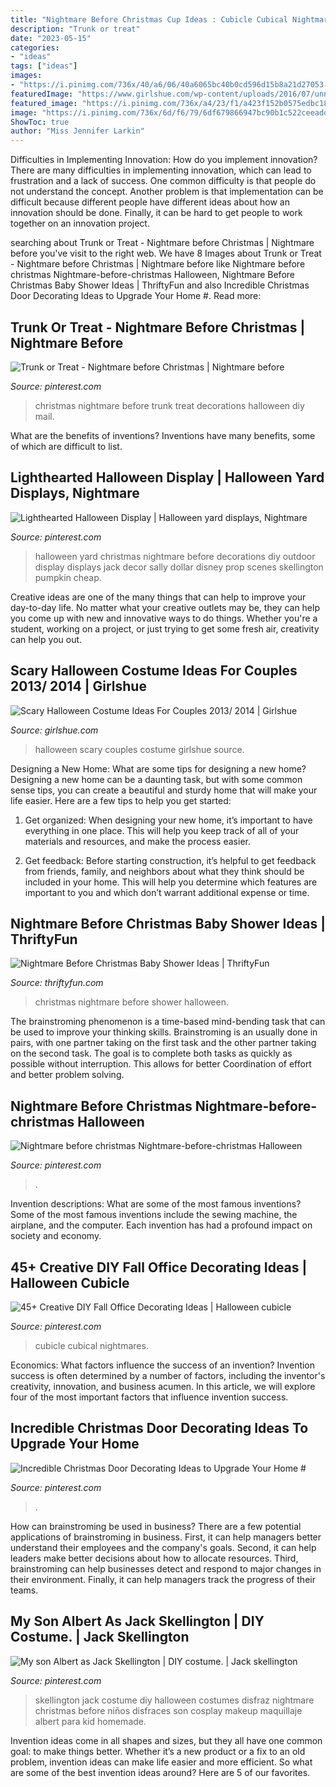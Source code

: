 ```yaml
---
title: "Nightmare Before Christmas Cup Ideas : Cubicle Cubical Nightmares"
description: "Trunk or treat"
date: "2023-05-15"
categories:
- "ideas"
tags: ["ideas"]
images:
- "https://i.pinimg.com/736x/40/a6/06/40a6065bc40b0cd596d15b8a21d27053--halloween-diy-halloween-stuff.jpg"
featuredImage: "https://www.girlshue.com/wp-content/uploads/2016/07/unnamed-file-2469.jpg"
featured_image: "https://i.pinimg.com/736x/a4/23/f1/a423f152b0575edbc18e1e26c5f3de21--jack-skellington-costume-diy-costumes.jpg"
image: "https://i.pinimg.com/736x/6d/f6/79/6df679866947bc90b1c522ceeadd157a.jpg"
ShowToc: true
author: "Miss Jennifer Larkin"
---
```



Difficulties in Implementing Innovation: How do you implement innovation?
There are many difficulties in implementing innovation, which can lead to frustration and a lack of success. One common difficulty is that people do not understand the concept. Another problem is that implementation can be difficult because different people have different ideas about how an innovation should be done. Finally, it can be hard to get people to work together on an innovation project.

	

		
searching about Trunk or Treat - Nightmare before Christmas | Nightmare before you've visit to the right web. We have 8 Images about Trunk or Treat - Nightmare before Christmas | Nightmare before like Nightmare before christmas Nightmare-before-christmas Halloween, Nightmare Before Christmas Baby Shower Ideas | ThriftyFun and also Incredible Christmas Door Decorating Ideas to Upgrade Your Home #. Read more:
		
    
## Trunk Or Treat - Nightmare Before Christmas | Nightmare Before

<img loading=lazy src="https://i.pinimg.com/736x/40/a6/06/40a6065bc40b0cd596d15b8a21d27053--halloween-diy-halloween-stuff.jpg" onerror="this.onerror=null;this.src='https://tse4.mm.bing.net/th?id=OIP.vhJTYyVuksQk-pA7iD0RQQHaJ3&amp;pid=15.1';" alt="Trunk or Treat - Nightmare before Christmas | Nightmare before">

_Source: pinterest.com_

>christmas nightmare before trunk treat decorations halloween diy mail. 

	

What are the benefits of inventions?
Inventions have many benefits, some of which are difficult to list.

    
## Lighthearted Halloween Display | Halloween Yard Displays, Nightmare

<img loading=lazy src="https://i.pinimg.com/736x/73/7f/d9/737fd9373db46d010e30ea246c7391e5--halloween-yard-displays-outdoor-halloween-decorations.jpg" onerror="this.onerror=null;this.src='https://tse1.mm.bing.net/th?id=OIP.HybFNsO87LKF1cDnMon5GQHaLH&amp;pid=15.1';" alt="Lighthearted Halloween Display | Halloween yard displays, Nightmare">

_Source: pinterest.com_

>halloween yard christmas nightmare before decorations diy outdoor display displays jack decor sally dollar disney prop scenes skellington pumpkin cheap. 

	

Creative ideas are one of the many things that can help to improve your day-to-day life. No matter what your creative outlets may be, they can help you come up with new and innovative ways to do things. Whether you're a student, working on a project, or just trying to get some fresh air, creativity can help you out.

    
## Scary Halloween Costume Ideas For Couples 2013/ 2014 | Girlshue

<img loading=lazy src="https://www.girlshue.com/wp-content/uploads/2016/07/unnamed-file-2469.jpg" onerror="this.onerror=null;this.src='https://tse3.mm.bing.net/th?id=OIP.TNVHGp0HVQ-ok4n5YbcskwHaLc&amp;pid=15.1';" alt="Scary Halloween Costume Ideas For Couples 2013/ 2014 | Girlshue">

_Source: girlshue.com_

>halloween scary couples costume girlshue source. 

	

Designing a New Home: What are some tips for designing a new home?
Designing a new home can be a daunting task, but with some common sense tips, you can create a beautiful and sturdy home that will make your life easier. Here are a few tips to help you get started:
1. Get organized: When designing your new home, it’s important to have everything in one place. This will help you keep track of all of your materials and resources, and make the process easier.

2. Get feedback: Before starting construction, it’s helpful to get feedback from friends, family, and neighbors about what they think should be included in your home. This will help you determine which features are important to you and which don’t warrant additional expense or time.


    
## Nightmare Before Christmas Baby Shower Ideas | ThriftyFun

<img loading=lazy src="http://img.thrfun.com/img/085/272/nightmare_before_christmas_baby_shower_6_l1.jpg" onerror="this.onerror=null;this.src='https://tse2.mm.bing.net/th?id=OIP.CozR2ldHgrJgHK5e2uv-GQHaE7&amp;pid=15.1';" alt="Nightmare Before Christmas Baby Shower Ideas | ThriftyFun">

_Source: thriftyfun.com_

>christmas nightmare before shower halloween. 

	

The brainstroming phenomenon is a time-based mind-bending task that can be used to improve your thinking skills. Brainstroming is an usually done in pairs, with one partner taking on the first task and the other partner taking on the second task. The goal is to complete both tasks as quickly as possible without interruption. This allows for better Coordination of effort and better problem solving.

    
## Nightmare Before Christmas Nightmare-before-christmas Halloween

<img loading=lazy src="https://i.pinimg.com/736x/9b/45/27/9b45278757dbea8e34bc27a76849874f.jpg" onerror="this.onerror=null;this.src='https://tse2.mm.bing.net/th?id=OIP.dehp7NR4WZi9EObimG19AAHaHa&amp;pid=15.1';" alt="Nightmare before christmas Nightmare-before-christmas Halloween">

_Source: pinterest.com_

>. 

	

Invention descriptions: What are some of the most famous inventions?
Some of the most famous inventions include the sewing machine, the airplane, and the computer. Each invention has had a profound impact on society and economy.

    
## 45+ Creative DIY Fall Office Decorating Ideas | Halloween Cubicle

<img loading=lazy src="https://i.pinimg.com/736x/b0/6f/c4/b06fc4e826526bb3f02e484f39520192.jpg" onerror="this.onerror=null;this.src='https://tse3.mm.bing.net/th?id=OIP.VD8QSuT-vCRJxNUEgSztwAHaJ3&amp;pid=15.1';" alt="45+ Creative DIY Fall Office Decorating Ideas | Halloween cubicle">

_Source: pinterest.com_

>cubicle cubical nightmares. 

	

Economics: What factors influence the success of an invention?
Invention success is often determined by a number of factors, including the inventor's creativity, innovation, and business acumen. In this article, we will explore four of the most important factors that influence invention success.

    
## Incredible Christmas Door Decorating Ideas To Upgrade Your Home #

<img loading=lazy src="https://i.pinimg.com/736x/6d/f6/79/6df679866947bc90b1c522ceeadd157a.jpg" onerror="this.onerror=null;this.src='https://tse1.mm.bing.net/th?id=OIP.U9WKRhCVQR5q_oGIA87GawHaJ3&amp;pid=15.1';" alt="Incredible Christmas Door Decorating Ideas to Upgrade Your Home #">

_Source: pinterest.com_

>. 

	

How can brainstroming be used in business?
There are a few potential applications of brainstroming in business. First, it can help managers better understand their employees and the company's goals. Second, it can help leaders make better decisions about how to allocate resources. Third, brainstroming can help businesses detect and respond to major changes in their environment. Finally, it can help managers track the progress of their teams.

    
## My Son Albert As Jack Skellington | DIY Costume. | Jack Skellington

<img loading=lazy src="https://i.pinimg.com/736x/a4/23/f1/a423f152b0575edbc18e1e26c5f3de21--jack-skellington-costume-diy-costumes.jpg" onerror="this.onerror=null;this.src='https://tse1.mm.bing.net/th?id=OIP.57aHpXwm1mD9k2-tBggz4wHaJR&amp;pid=15.1';" alt="My son Albert as Jack Skellington | DIY costume. | Jack skellington">

_Source: pinterest.com_

>skellington jack costume diy halloween costumes disfraz nightmare christmas before niños disfraces son cosplay makeup maquillaje albert para kid homemade. 

	

Invention ideas come in all shapes and sizes, but they all have one common goal: to make things better. Whether it’s a new product or a fix to an old problem, invention ideas can make life easier and more efficient. So what are some of the best invention ideas around? Here are 5 of our favorites.

